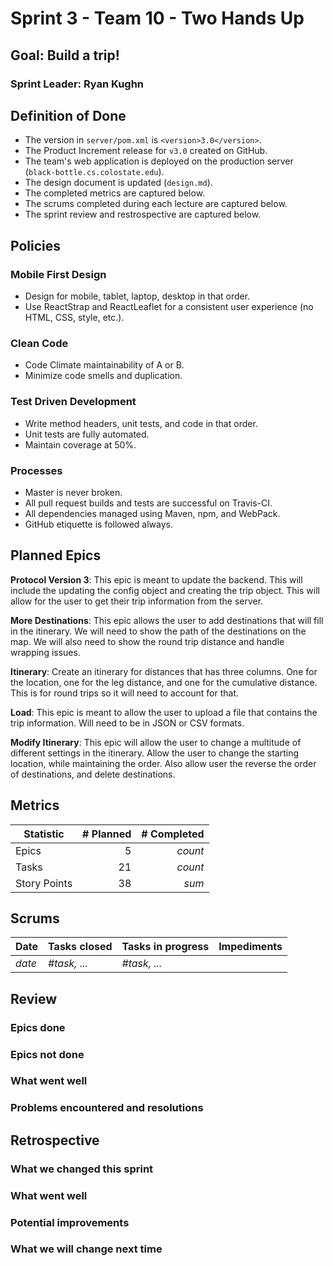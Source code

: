 # Sprint 3 - Team 10 - Two Hands Up

## Goal: Build a trip!
### Sprint Leader: Ryan Kughn


## Definition of Done

* The version in `server/pom.xml` is `<version>3.0</version>`.
* The Product Increment release for `v3.0` created on GitHub.
* The team's web application is deployed on the production server (`black-bottle.cs.colostate.edu`).
* The design document is updated (`design.md`).
* The completed metrics are captured below.
* The scrums completed during each lecture are captured below.
* The sprint review and restrospective are captured below.


## Policies

### Mobile First Design
* Design for mobile, tablet, laptop, desktop in that order.
* Use ReactStrap and ReactLeaflet for a consistent user experience (no HTML, CSS, style, etc.).

### Clean Code
* Code Climate maintainability of A or B.
* Minimize code smells and duplication.

### Test Driven Development
* Write method headers, unit tests, and code in that order.
* Unit tests are fully automated.
* Maintain coverage at 50%.

### Processes
* Master is never broken. 
* All pull request builds and tests are successful on Travis-CI.
* All dependencies managed using Maven, npm, and WebPack.
* GitHub etiquette is followed always.


## Planned Epics

**Protocol Version 3**: This epic is meant to update the backend.  This will include
the updating the config object and creating the trip object.  This will
allow for the user to get their trip information from the server.

**More Destinations**: This epic allows the user to add destinations that will fill
in the itinerary.  We will need to show the path of the destinations on the map.
  We will also need to show the round trip distance and handle wrapping issues.
  
**Itinerary**: Create an itinerary for distances that has three columns.  One
for the location, one for the leg distance, and one for the cumulative distance.
  This is for round trips so it will need to account for that.
  
**Load**: This epic is meant to allow the user to upload a file that contains the
trip information.  Will need to be in JSON or CSV formats.

**Modify Itinerary**: This epic will allow the user to change a multitude of different
settings in the itinerary.  Allow the user to change the starting location, while
maintaining the order.  Also allow user the reverse the order of destinations, and delete
destinations.

## Metrics

| Statistic | # Planned | # Completed |
| --- | ---: | ---: |
| Epics | 5 | *count* |
| Tasks |  21   | *count* | 
| Story Points |  38  | *sum* | 


## Scrums

| Date | Tasks closed  | Tasks in progress | Impediments |
| :--- | :--- | :--- | :--- |
| *date* | *#task, ...* | *#task, ...* |  | 


## Review

### Epics done  

### Epics not done 

### What went well

### Problems encountered and resolutions


## Retrospective

### What we changed this sprint

### What went well

### Potential improvements

### What we will change next time
